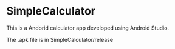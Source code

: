 # SimpleCalculator

This is a Andorid calculator app developed using Android Studio. 

The .apk file is in SimpleCalculator/release
